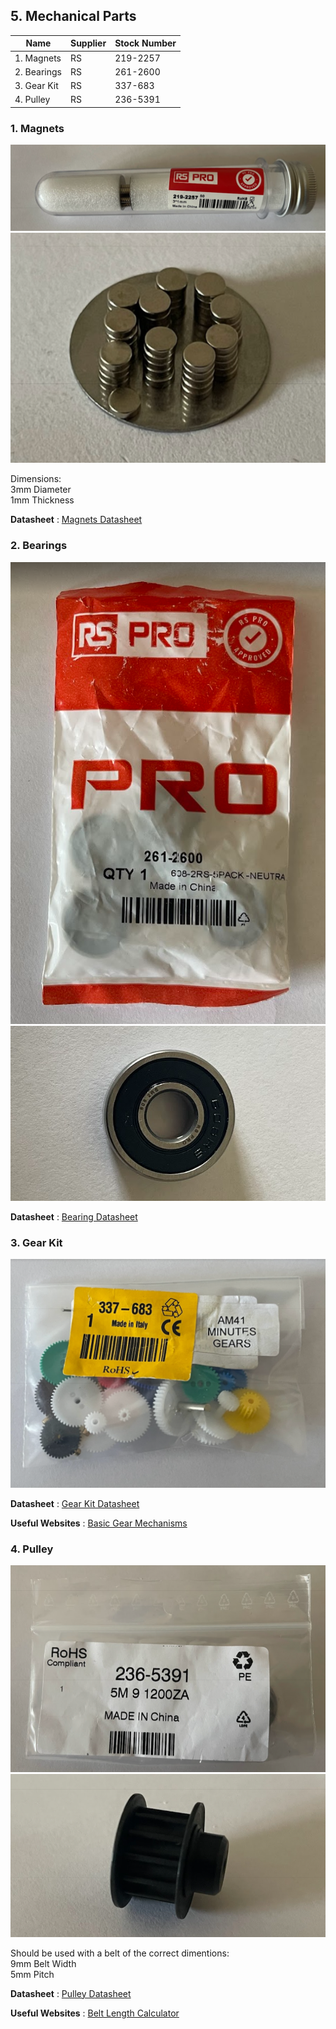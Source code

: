 
## 5. Mechanical Parts

|Name |Supplier|Stock Number|
|-|-|-|
|1. Magnets|RS|219-2257|
|2. Bearings|RS|261-2600|
|3. Gear Kit |RS|337-683|
|4. Pulley|RS|236-5391|

### 1. Magnets
![Magnets](images/magnets_1.png)
![Magnets](images/magnets_2.png)

Dimensions:  
3mm Diameter  
1mm Thickness

**Datasheet**
: [Magnets Datasheet](https://uk.rs-online.com/web/p/neodymium-magnets/2192257?gb=s)

### 2. Bearings
![Bearings](images/bearing_1.png)
![Bearings](images/bearing_2.png)

**Datasheet**
: [Bearing Datasheet](https://docs.rs-online.com/f380/A700000009560732.pdf)

### 3. Gear Kit
![Gear Kit](images/gear_2.png)

**Datasheet**
: [Gear Kit Datasheet](https://docs.rs-online.com/8195/0900766b800bd7b1.pdf)

**Useful Websites**
: [Basic Gear Mechanisms](https://www.instructables.com/Basic-Gear-Mechanisms/)

### 4. Pulley
![Pulley](images/pulley_1.png)
![Pully](images/pulley_2.png)

Should be used with a belt of the correct dimentions:  
9mm Belt Width  
5mm Pitch

**Datasheet**
: [Pulley Datasheet](https://uk.rs-online.com/web/p/belt-pulleys/2365391?gb=s)

**Useful Websites**
: [Belt Length Calculator](https://sudenga.com/resources/figuring-belt-lengths-and-distance-between-pulleys/)
